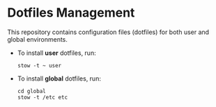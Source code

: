 # Dotfiles Management

This repository contains configuration files (dotfiles) for both user and global environments.

- To install **user** dotfiles, run:
    ```
    stow -t ~ user
    ```

- To install **global** dotfiles, run:
    ```
    cd global
    stow -t /etc etc
    ```
